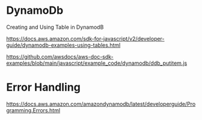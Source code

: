 # DynamoDb

Creating and Using Table in DynamodB

https://docs.aws.amazon.com/sdk-for-javascript/v2/developer-guide/dynamodb-examples-using-tables.html

https://github.com/awsdocs/aws-doc-sdk-examples/blob/main/javascript/example_code/dynamodb/ddb_putitem.js

# Error Handling

https://docs.aws.amazon.com/amazondynamodb/latest/developerguide/Programming.Errors.html

